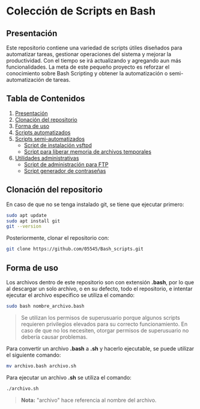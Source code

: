 # Colección de Scripts en Bash

## Presentación
Este repositorio contiene una variedad de scripts útiles diseñados para automatizar tareas, gestionar operaciones del sistema y mejorar la productividad. Con el tiempo se irá actualizando y agregando aun más funcionalidades. La meta de este pequeño proyecto es reforzar el conocimiento sobre Bash Scripting y obtener la automatización o semi-automatización de tareas.

## Tabla de Contenidos
1. [Presentación](#presentación)
2. [Clonación del repositorio](#clonación-del-repositorio)
3. [Forma de uso](#forma-de-uso)
4. [Scripts automatizados](automatizados/)
5. [Scripts semi-automatizados](semi-automatizados/)
   - [Script de instalación vsftpd](semi-automatizados/script_ftp.bash)
   - [Script para liberar memoria de archivos temporales](semi-automatizados/script_borrarTemporales.bash)
6. [Utilidades administrativas](utilidades/)
   - [Script de administración para FTP](utilidades/script_adminFTP.bash)
   - [Script generador de contraseñas](utilidades/script_generadorContra.bash)

## Clonación del repositorio
En caso de que no se tenga instalado git, se tiene que ejecutar primero:
```sh
sudo apt update
sudo apt install git
git --version
```
Posteriormente, clonar el repositorio con:
```sh
git clone https://github.com/05545/Bash_scripts.git
```
## Forma de uso
Los archivos dentro de este repositorio son con extensión **.bash**, por lo que al descargar un solo archivo, o en su defecto, todo el repositorio, e intentar ejecutar el archivo especifico se utiliza el comando:
```sh
sudo bash nombre_archivo.bash
```
> Se utilizan los permisos de superusuario porque algunos scripts requieren privilegios elevados para su correcto funcionamiento. En caso de que no los necesiten, otorgar permisos de superusuario no debería causar problemas.

Para convertir un archivo **.bash** a **.sh** y hacerlo ejecutable, se puede utilizar el siguiente comando:
```sh
mv archivo.bash archivo.sh
```
Para ejecutar un archivo **.sh** se utiliza el comando:
```sh
./archivo.sh
```
> **Nota:** "archivo" hace referencia al nombre del archivo.
